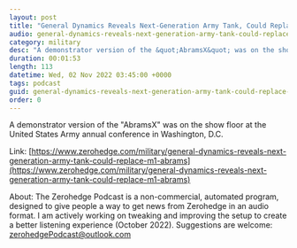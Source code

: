 ```yaml
---
layout: post
title: "General Dynamics Reveals Next-Generation Army Tank, Could Replace M1 Abrams"
audio: general-dynamics-reveals-next-generation-army-tank-could-replace-m1-abrams-0
category: military
desc: "A demonstrator version of the &quot;AbramsX&quot; was on the show floor at the United States Army annual conference in Washington, D.C."
duration: 00:01:53
length: 113
datetime: Wed, 02 Nov 2022 03:45:00 +0000
tags: podcast
guid: general-dynamics-reveals-next-generation-army-tank-could-replace-m1-abrams-0
order: 0
---
```

A demonstrator version of the &quot;AbramsX&quot; was on the show floor at the United States Army annual conference in Washington, D.C.

Link: [https://www.zerohedge.com/military/general-dynamics-reveals-next-generation-army-tank-could-replace-m1-abrams](https://www.zerohedge.com/military/general-dynamics-reveals-next-generation-army-tank-could-replace-m1-abrams)

About: The Zerohedge Podcast is a non-commercial, automated program, designed to give people a way to get news from Zerohedge in an audio format.  I am actively working on tweaking and improving the setup to create a better listening experience (October 2022).  Suggestions are welcome: [zerohedgePodcast@outlook.com](mailto:zerohedgePodcast@outlook.com)